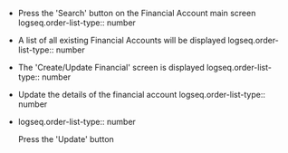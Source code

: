 - Press the 'Search' button on the Financial Account main screen
  logseq.order-list-type:: number
- A list of all existing Financial Accounts will be displayed
  logseq.order-list-type:: number
- The 'Create/Update Financial' screen is displayed
  logseq.order-list-type:: number
- Update the details of the financial account
  logseq.order-list-type:: number
- logseq.order-list-type:: number
  
  Press the 'Update' button